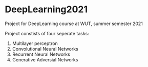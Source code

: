 # DeepLearning2021

Project for DeepLearning course at WUT, summer semester 2021 

Project constists of four seperate tasks:

1. Multilayer perceptron
2. Convolutional Neural Networks
3. Recurrent Neural Networks
4. Generative Adversial Networks
